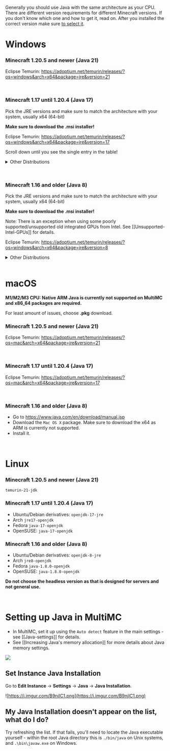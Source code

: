 Generally you should use Java with the same architecture as your CPU. There are different version requirements for different Minecraft versions.
If you don't know which one and how to get it, read on. After you installed the correct version make sure [to select it](#setting-up-java-in-multimc).

# Windows  

### **Minecraft 1.20.5 and newer (Java 21)**

Eclipse Temurin: <https://adoptium.net/temurin/releases/?os=windows&arch=x64&package=jre&version=21>

&nbsp;

### **Minecraft 1.17 until 1.20.4 (Java 17)**

Pick the JRE versions and make sure to match the architecture with your system, usually x64 (64-bit)

**Make sure to download the .msi installer!**

Eclipse Temurin: <https://adoptium.net/temurin/releases/?os=windows&arch=x64&package=jre&version=17>

Scroll down until you see the single entry in the table!
<details>
<summary>Other Distributions</summary>

* Azul: <https://www.azul.com/downloads/?version=java-17-lts&os=windows&architecture=x86-64-bit&package=jre>
* Microsoft OpenJDK: <https://docs.microsoft.com/en-gb/java/openjdk/download>
* Oracle: <https://www.oracle.com/java/technologies/downloads/#java17>
</details>

&nbsp;

### **Minecraft 1.16 and older (Java 8)**

Pick the JRE versions and make sure to match the architecture with your system, usually x64 (64-bit)

**Make sure to download the .msi installer!**

Note: There is an exception when using some poorly supported/unsupported old integrated GPUs from Intel. See [[Unsupported-Intel-GPUs]] for details.

Eclipse Temurin: <https://adoptium.net/temurin/releases/?os=windows&arch=x64&package=jre&version=8>

<details>
  <summary>Other Distributions</summary>

* Azul: <https://www.azul.com/downloads/?version=java-8-lts&os=windows&architecture=x86-64-bit&package=jre>
* Java.com: <https://www.java.com/en/download/manual.jsp>
  * Make sure to download only the "_Windows Offline (x64)_" installer as Online can cause installation issues.  
![](https://cdn.discordapp.com/attachments/404818598541000704/681278632811036714/correct-windows-java.png)
</details>
&nbsp;

#  macOS #
**M1/M2/M3 CPU: Native ARM Java is currently not supported on MultiMC and x86_64 packages are required.**

For least amount of issues, choose **.pkg** download.

### **Minecraft 1.20.5 and newer (Java 21)**
Eclipse Temurin: <https://adoptium.net/temurin/releases/?os=mac&arch=x64&package=jre&version=21>

&nbsp;

### **Minecraft 1.17 until 1.20.4 (Java 17)**
Eclipse Temurin: <https://adoptium.net/temurin/releases/?os=mac&arch=x64&package=jre&version=17>
  
  
&nbsp;

### **Minecraft 1.16 and older (Java 8)**

* Go to <https://www.java.com/en/download/manual.jsp>
* Download the `Mac OS X` package. Make sure to download the x64 as ARM is currently not supported.
* Install it.

&nbsp;

# Linux

### **Minecraft 1.20.5 and newer (Java 21)**

`temurin-21-jdk`


### **Minecraft 1.17 until 1.20.4 (Java 17)**

* Ubuntu/Debian derivatives: `openjdk-17-jre`
* Arch `jre17-openjdk`
* Fedora `java-17-openjdk`
* OpenSUSE: `java-17-openjdk`
&nbsp;

### **Minecraft 1.16 and older (Java 8)**

* Ubuntu/Debian derivatives: `openjdk-8-jre`
* Arch `jre8-openjdk`
* Fedora `java-1.8.0-openjdk`
* OpenSUSE: `java-1.8.0-openjdk`

**Do not choose the headless version as that is designed for servers and not general use.**
&nbsp;


&nbsp;
# Setting up Java in MultiMC

* In MultiMC, set it up using the `Auto detect` feature in the main settings - see [[Java-settings]] for details.
* See [[Increasing Java's memory allocation]] for more details about Java memory settings.

![](https://cdn.discordapp.com/attachments/531598137790562305/575378380573114378/unknown.png)

## Set Instance Java Installation

Go to **Edit Instance** -> **Settings** -> **Java** -> **Java Installation**.

![https://i.imgur.com/B9njIC1.png](https://i.imgur.com/B9njIC1.png)

## My Java Installation doesn't appear on the list, what do I do?

Try refreshing the list. If that fails, you'll need to locate the Java executable yourself - within the root Java directory this is `./bin/java` on Unix systems, and `.\bin\javaw.exe` on Windows.
